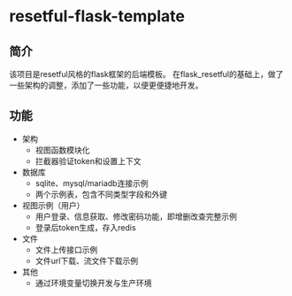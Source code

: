 # resetful-flask-template

## 简介
该项目是resetful风格的flask框架的后端模板。
在flask_resetful的基础上，做了一些架构的调整，添加了一些功能，以便更便捷地开发。

## 功能
* 架构
    * 视图函数模块化
    * 拦截器验证token和设置上下文
* 数据库
    * sqlite、mysql/mariadb连接示例
    * 两个示例表，包含不同类型字段和外键
* 视图示例（用户）
    * 用户登录、信息获取、修改密码功能，即增删改查完整示例
    * 登录后token生成，存入redis
* 文件
    * 文件上传接口示例
    * 文件url下载、流文件下载示例
* 其他
    * 通过环境变量切换开发与生产环境